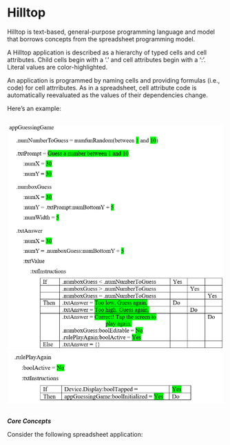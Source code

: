 # Hilltop

Hilltop is text-based, general-purpose programming language and model that borrows concepts from the spreadsheet programming model. 

A Hilltop application is described as a hierarchy of typed cells and cell attributes. Child cells begin with a ‘.’ and cell attributes begin with a ‘:’. Literal values are color-highlighted. 

An application is programmed by naming cells and providing formulas (i.e., code) for cell attrributes. As in a spreadsheet, cell attribute code is automatically reevaluated as the values of their dependencies change. 

Here’s an example:
##
![alt text](/assets/images/GuessingGame1.png)
![alt text](/assets/images/GuessingGame2.png)
##

**_Core Concepts_**

Consider the following spreadsheet application:
